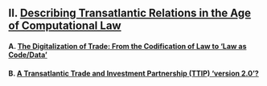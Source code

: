 ## II. [Describing Transatlantic Relations in the Age of Computational Law](https://github.com/lexmerca/TTIPv2_ToC)

#### A. [The Digitalization of Trade: From the Codification of Law to ‘Law as Code/Data’](https://github.com/lexmerca/TTIPv2_ToC/blob/main/README.md#a-the-digitalization-of-trade-from-the-codification-of-law-to-law-as-codedata)

#### B. [A Transatlantic Trade and Investment Partnership (TTIP) ‘version 2.0’?](https://github.com/lexmerca/TTIPv2_ToC/blob/main/README.md#b-a-transatlantic-trade-and-investment-partnership-ttip-version-20)

